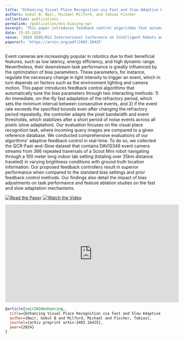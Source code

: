 ```yaml
---
title: "Enhancing Visual Place Recognition via Fast and Slow Adaptive Biasing in Event Cameras"
authors: Gokul B. Nair, Michael Milford, and Tobias Fischer
collection: publications
permalink: /publication/dvs-biasing-vpr
excerpt: 'This paper introduces feedback control algorithms that automatically tune the bias parameters through two interacting methods: 1) An immediate, on-the-fly fast adaptation of the refractory period, which sets the minimum interval between consecutive events, and 2) if the event rate exceeds the specified bounds even after changing the refractory period repeatedly, the controller adapts the pixel bandwidth and event thresholds, which stabilizes after a short period of noise events across all pixels (slow adaptation).'
date: 25-03-2024
venue: '2024 IEEE/RSJ International Conference on Intelligent Robots and Systems (IROS 2024)'
paperurl: 'https://arxiv.org/pdf/2403.16425'
---
```


Event cameras are increasingly popular in robotics due to their beneficial features, such as low latency, energy efficiency, and high dynamic range. Nevertheless, their downstream task performance is greatly influenced by the optimization of bias parameters. These parameters, for instance, regulate the necessary change in light intensity to trigger an event, which in turn depends on factors such as the environment lighting and camera motion. This paper introduces feedback control algorithms that automatically tune the bias parameters through two interacting methods: 1) An immediate, on-the-fly fast adaptation of the refractory period, which sets the minimum interval between consecutive events, and 2) if the event rate exceeds the specified bounds even after changing the refractory period repeatedly, the controller adapts the pixel bandwidth and event thresholds, which stabilizes after a short period of noise events across all pixels (slow adaptation). Our evaluation focuses on the visual place recognition task, where incoming query images are compared to a given reference database. We conducted comprehensive evaluations of our algorithms' adaptive feedback control in real-time. To do so, we collected the QCR-Fast-and-Slow dataset that contains DAVIS346 event camera streams from 366 repeated traversals of a Scout Mini robot navigating through a 100 meter long indoor lab setting (totaling over 35km distance traveled) in varying brightness conditions with ground truth location information. Our proposed feedback controllers result in superior performance when compared to the standard bias settings and prior feedback control methods. Our findings also detail the impact of bias adjustments on task performance and feature ablation studies on the fast and slow adaptation mechanisms.

[![Read the Paper](https://img.shields.io/badge/Read%20the%20Paper-Download-blue?style=for-the-badge&logo=arxiv)](https://arxiv.org/pdf/2403.16425)
[![Watch the Video](https://img.shields.io/badge/Watch%20the%20Video-Play-red?style=for-the-badge&logo=youtube)](https://www.youtube.com/watch?v=8D9gtHqteEQ)

<iframe width="560" height="315" src="https://www.youtube.com/watch?v=8D9gtHqteEQ" frameborder="0" allow="accelerometer; autoplay; encrypted-media; gyroscope; picture-in-picture" allowfullscreen></iframe>

```bibtex
@article{nair2024enhancing,
  title={Enhancing Visual Place Recognition via Fast and Slow Adaptive Biasing in Event Cameras},
  author={Nair, Gokul B and Milford, Michael and Fischer, Tobias},
  journal={arXiv preprint arXiv:2403.16425},
  year={2024}
}
```